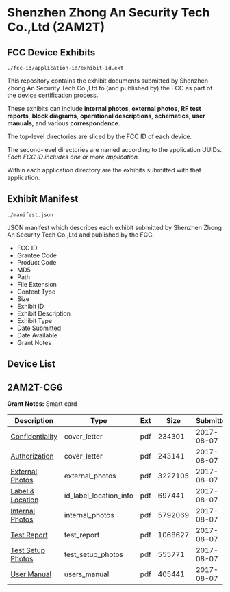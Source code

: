 # Shenzhen Zhong An Security Tech Co.,Ltd (2AM2T)
## FCC Device Exhibits

```
./fcc-id/application-id/exhibit-id.ext
```

This repository contains the exhibit documents submitted by Shenzhen Zhong An Security Tech Co.,Ltd to (and published by) the FCC as part of the device certification process.

These exhibits can include **internal photos**, **external photos**, **RF test reports**, **block diagrams**, **operational descriptions**, **schematics**, **user manuals**, and various **correspondence**.

The top-level directories are sliced by the FCC ID of each device.

The second-level directories are named according to the application UUIDs. *Each FCC ID includes one or more application.*

Within each application directory are the exhibits submitted with that application. 

## Exhibit Manifest

```
./manifest.json
```

JSON manifest which describes each exhibit submitted by Shenzhen Zhong An Security Tech Co.,Ltd and published by the FCC.

- FCC ID
- Grantee Code
- Product Code
- MD5
- Path
- File Extension
- Content Type
- Size
- Exhibit ID
- Exhibit Description
- Exhibit Type
- Date Submitted
- Date Available
- Grant Notes

## Device List
## 2AM2T-CG6
**Grant Notes:** Smart card

| Description | Type | Ext | Size | Submitted | Available |
| ----------- | ---- | --- | ---- | --------- | --------- |
| [Confidentiality](2AM2T-CG6/7c3ee8bad733606e21bc8e184e6de4f2/3499170.pdf) | cover_letter | pdf | 234301 | 2017-08-07 | 2017-08-07 |
| [Authorization](2AM2T-CG6/7c3ee8bad733606e21bc8e184e6de4f2/3499172.pdf) | cover_letter | pdf | 243141 | 2017-08-07 | 2017-08-07 |
| [External Photos](2AM2T-CG6/7c3ee8bad733606e21bc8e184e6de4f2/3499167.pdf) | external_photos | pdf | 3227105 | 2017-08-07 | 2017-08-07 |
| [Label & Location](2AM2T-CG6/7c3ee8bad733606e21bc8e184e6de4f2/3499171.pdf) | id_label_location_info | pdf | 697441 | 2017-08-07 | 2017-08-07 |
| [Internal Photos](2AM2T-CG6/7c3ee8bad733606e21bc8e184e6de4f2/3499168.pdf) | internal_photos | pdf | 5792069 | 2017-08-07 | 2017-08-07 |
| [Test Report](2AM2T-CG6/7c3ee8bad733606e21bc8e184e6de4f2/3499173.pdf) | test_report | pdf | 1068627 | 2017-08-07 | 2017-08-07 |
| [Test Setup Photos](2AM2T-CG6/7c3ee8bad733606e21bc8e184e6de4f2/3499166.pdf) | test_setup_photos | pdf | 555771 | 2017-08-07 | 2017-08-07 |
| [User Manual](2AM2T-CG6/7c3ee8bad733606e21bc8e184e6de4f2/3499169.pdf) | users_manual | pdf | 405441 | 2017-08-07 | 2017-08-07 |
